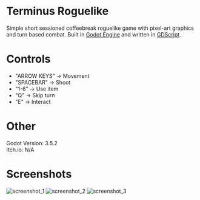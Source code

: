 # Terminus Roguelike
Simple short sessioned coffeebreak roguelike game with pixel-art graphics and turn based combat. Built in [Godot Engine](https://godotengine.org/) and written in [GDScript](https://docs.godotengine.org/en/stable/index.html).

# Controls
- "ARROW KEYS" -> Movement
- "SPACEBAR" -> Shoot
- "1-6" -> Use item
- "Q" -> Skip turn
- "E" -> Interact

# Other
Godot Version: 3.5.2
<br>
Itch.io: N/A

# Screenshots
![screenshot_1](https://user-images.githubusercontent.com/15616120/236877962-1c8555b6-993a-4302-9394-d555763b3fa4.png)
![screenshot_2](https://user-images.githubusercontent.com/15616120/236878656-3a6544a4-42c8-4d74-a8cd-d04cf3ced51c.png)
![screenshot_3](https://user-images.githubusercontent.com/15616120/236879029-c7ba8ed4-ee42-42ba-b913-e7ed1be15b14.png)
